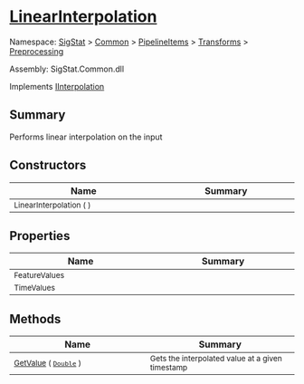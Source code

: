 # [LinearInterpolation](./LinearInterpolation.md)

Namespace: [SigStat]() > [Common](./../../../README.md) > [PipelineItems]() > [Transforms]() > [Preprocessing](./README.md)

Assembly: SigStat.Common.dll

Implements [IInterpolation](./IInterpolation.md)

## Summary
Performs linear interpolation on the input

## Constructors

| Name<a href="#"><img width=475></a> | Summary<a href="#"><img width=475></a> | 
| --- | --- | 
| <sub>LinearInterpolation (  )</sub>| <sub></sub>| <br>


## Properties

| Name<a href="#"><img width=475></a> | Summary<a href="#"><img width=475></a> | 
| --- | --- | 
| <sub>FeatureValues</sub>| <sub></sub>| <br>
| <sub>TimeValues</sub>| <sub></sub>| <br>


## Methods

| Name<a href="#"><img width=475></a> | Summary<a href="#"><img width=475></a> | 
| --- | --- | 
| <sub>[GetValue](./Methods/LinearInterpolation-100663767.md) ( [`Double`](https://docs.microsoft.com/en-us/dotnet/api/System.Double) )</sub>| <sub>Gets the interpolated value at a given timestamp</sub>| <br>


